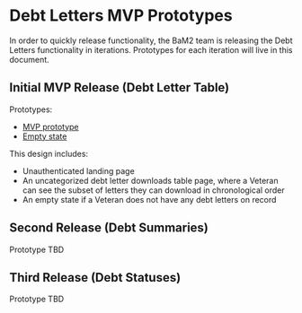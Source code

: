 # Debt Letters MVP Prototypes 

In order to quickly release functionality, the BaM2 team is releasing the Debt Letters functionality in iterations. Prototypes for each iteration will live in this document.

## Initial MVP Release (Debt Letter Table)
Prototypes:<br>
- [MVP prototype](https://preview.uxpin.com/8019d7c491dc05231e456a666928bd6a5ca40e6e#/pages/130705210/simulate/no-panels?mode=i)
- [Empty state](https://preview.uxpin.com/8019d7c491dc05231e456a666928bd6a5ca40e6e#/pages/130748284/simulate/no-panels?mode=i)

This design includes:
- Unauthenticated landing page
- An uncategorized debt letter downloads table page, where a Veteran can see the subset of letters they can download in chronological order
- An empty state if a Veteran does not have any debt letters on record

## Second Release (Debt Summaries)

Prototype TBD

## Third Release (Debt Statuses)

Prototype TBD



